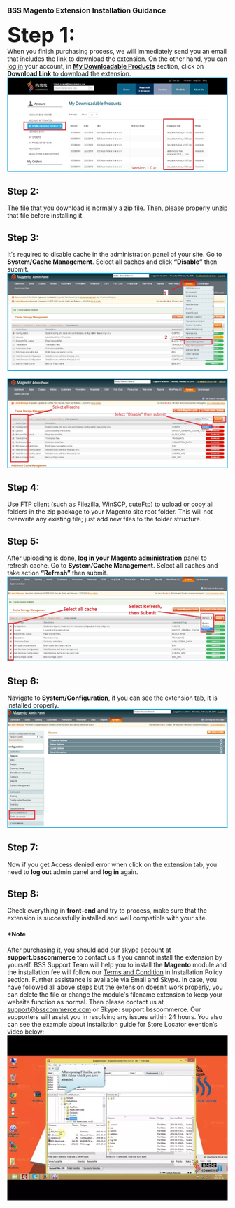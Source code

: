 ### BSS Magento Extension Installation Guidance

<font size="14">**Step 1:**</font>  
When you finish purchasing process, we will immediately send you an email that includes the link to download the extension.
On the other hand, you can <font color="#404040">[log in](https://bsscommerce.com/customer/account/login/)</font> your account, in <font color="black">[**My Downloadable Products**](https://bsscommerce.com/downloadable/customer/products/)</font> section, click on **Download Link** to download the extension.  
![bss_installation_guide_1](images/bss_installation_guide_1.jpg)  

Step 2:
--------------------------------------
The file that you download is normally a zip file. Then, please properly unzip that file before installing it.

Step 3:
--------------------------------------
It&prime;s required to disable cache in the administration panel of your site. Go to **System/Cache Management**. Select all caches and click **&ldquo;Disable&rdquo;** then submit.   
![bss-installation-guide-](images/installation_guide_1.jpg)  

![BSS-Installation-guidance-2](images/BSS-Installation-guidance-2.jpg)

Step 4:
--------------------------------------
Use FTP client (such as Filezilla, WinSCP, cuteFtp) to upload or copy all folders in the zip package to your Magento site root folder. This will not overwrite any existing file; just add new files to the folder structure.

Step 5:
--------------------------------------
After uploading is done, **log in your Magento administration** panel to refresh cache. Go to **System/Cache Management**. Select all caches and take action **&ldquo;Refresh&rdquo;** then submit.  
![bss-installation-guide-3](images/installation_guide_3.jpg)

Step 6:
--------------------------------------
Navigate to **System/Configuration**, if you can see the extension tab, it is installed properly.   
![bss-installation-guide-4](images/installation_guide_4.jpg)

Step 7:
---------------------------------------
Now if you get Access denied error when click on the extension tab, you need to **log out** admin panel and **log in** again.

Step 8:
---------------------------------------
Check everything in **front-end** and try to process, make sure that the extension is successfully installed and well compatible with your site.
#### *Note
After purchasing it, you should add our skype account at **support.bsscommerce** to contact us if you cannot install the extension by yourself. BSS Support Team will help you to install the **Magento** module and the installation fee will follow our <font color="#404040">[Terms and Condition](http://bsscommerce.com/terms-conditions)</font> in Installation Policy section. Further assistance is available via Email and Skype.
In case, you have followed all above steps but the extension doesn&prime;t work properly, you can delete the file or change the module&prime;s filename extension to keep your website function as normal. Then please contact us at <font color="blue">support@bsscommerce.com</font> or Skype: support.bsscommerce. Our supporters will assist you in resolving any issues within 24 hours.
You also can see the example about installation guide for Store Locator exention&prime;s video below:   
[![bss-video](images/sddefault.webp)](https://www.youtube.com/embed/8mmGt24cU_0)